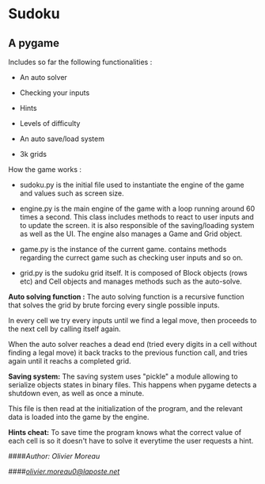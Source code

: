 # Sudoku 

## A pygame 

Includes so far the following functionalities :

- An auto solver

- Checking your inputs

- Hints 

- Levels of difficulty

- An auto save/load system

- 3k grids

How the game works :

- sudoku.py is the initial file used to instantiate the engine of the game and values such as screen size.

- engine.py is the main engine of the game with a loop running around 60 times a second. This class includes methods to react to user inputs and to update the screen.
it is also responsible of the saving/loading system as well as the UI. The engine also manages a Game and Grid object.

- game.py is the instance of the current game. contains methods regarding the currect game such as checking user inputs and so on.

- grid.py is the sudoku grid itself. It is composed of Block objects (rows etc) and Cell objects and manages methods such as the auto-solve.

**Auto solving function :**
The auto solving function is a recursive function that solves the grid by brute forcing every single possible inputs.

In every cell we try every inputs until we find a legal move, then proceeds to the next cell by calling itself again.

When the auto solver reaches a dead end (tried every digits in a cell without finding a legal move) it back tracks to the previous function call, and tries again until it reachs a completed grid.

**Saving system:**
The saving system uses "pickle" a module allowing to serialize objects states in binary files. This happens when pygame detects a shutdown even, as well as once a minute.

This file is then read at the initialization of the program, and the relevant data is loaded into the game by the engine.

**Hints cheat:**
To save time the program knows what the correct value of each cell is so it doesn't have to solve it everytime the user requests a hint.


####*Author: Olivier Moreau*

####*olivier.moreau0@laposte.net*




